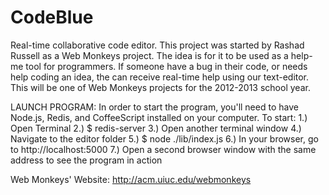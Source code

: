 CodeBlue
========

Real-time collaborative code editor. This project was started by Rashad Russell as a 
Web Monkeys project. The idea is for it to be used as a help-me tool for programmers. 
If someone have a bug in their code, or needs help coding an idea, the can receive 
real-time help using our text-editor. This will be one of Web Monkeys projects for the
2012-2013 school year.

LAUNCH PROGRAM:
In order to start the program, you'll need to have Node.js, Redis, and CoffeeScript 
installed on your computer. To start:
1.) Open Terminal
2.) $ redis-server
3.) Open another terminal window
4.) Navigate to the editor folder
5.) $ node ./lib/index.js
6.) In your browser, go to http://localhost:5000
7.) Open a second browser window with the same address to see the program in action 

Web Monkeys' Website:
http://acm.uiuc.edu/webmonkeys

